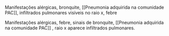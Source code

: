 Manifestações alérgicas, bronquite, [[Pneumonia adquirida na comunidade PAC]], infiltrados pulmonares visíveis no raio x, febre 

Manifestações alérgicas, febre, sinais de bronquite, [[Pneumonia adquirida na comunidade PAC]] , raio x aparece infiltrados pulmonares. 